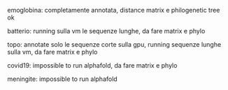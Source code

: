 emoglobina: completamente annotata, distance matrix e philogenetic tree ok

batterio: running sulla vm le sequenze lunghe, da fare matrix e phylo 

topo: annotate solo le sequenze corte sulla gpu, running sequenze lunghe sulla vm, da fare matrix e phylo

covid19: impossible to run alphafold, da fare matrix e phylo

meningite: impossible to run alphafold
